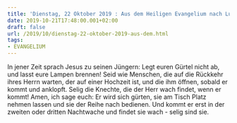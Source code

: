 ```yaml
---
title: 'Dienstag, 22 Oktober 2019 : Aus dem Heiligen Evangelium nach Lukas - Lk 12,35-38.'
date: 2019-10-21T17:48:00.001+02:00
draft: false
url: /2019/10/dienstag-22-oktober-2019-aus-dem.html
tags: 
- EVANGELIUM
---
```


In jener Zeit sprach Jesus zu seinen Jüngern: Legt euren Gürtel nicht ab, und lasst eure Lampen brennen! Seid wie Menschen, die auf die Rückkehr ihres Herrn warten, der auf einer Hochzeit ist, und die ihm öffnen, sobald er kommt und anklopft. Selig die Knechte, die der Herr wach findet, wenn er kommt! Amen, ich sage euch: Er wird sich gürten, sie am Tisch Platz nehmen lassen und sie der Reihe nach bedienen. Und kommt er erst in der zweiten oder dritten Nachtwache und findet sie wach - selig sind sie.